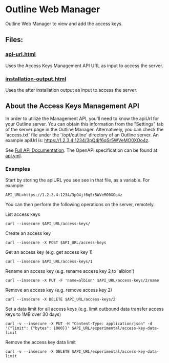 # Outline Web Manager
Outline Web Manager to view  and add the access keys.

## Files:
### [api-url.html](./api-url.html)
Uses the Access Keys Management API URL as input to access the server.

### [installation-output.html](./installation-output.html)
Uses the after installation output as input to access the server.

## About the Access Keys Management API

In order to utilize the Management API, you'll need to know the apiUrl for your Outline server.
You can obtain this information from the "Settings" tab of the server page in the Outline Manager.
Alternatively, you can check the 'access.txt' file under the '/opt/outline' directory of an Outline server. An example apiUrl is: https://1.2.3.4:1234/3pQ4jf6qSr5WVeMO0XOo4z.

See [Full API Documentation](https://redocly.github.io/redoc/?url=https://raw.githubusercontent.com/Jigsaw-Code/outline-server/master/src/shadowbox/server/api.yml).
The OpenAPI specification can be found at [api.yml](https://github.com/Jigsaw-Code/outline-server/blob/master/src/shadowbox/server/api.yml).

### Examples

Start by storing the apiURL you see see in that file, as a variable. For example:

```
API_URL=https://1.2.3.4:1234/3pQ4jf6qSr5WVeMO0XOo4z
```

You can then perform the following operations on the server, remotely.

List access keys

```
curl --insecure $API_URL/access-keys/
```

Create an access key

```
curl --insecure -X POST $API_URL/access-keys
```

Get an access key (e.g. get access key 1)

```
curl --insecure $API_URL/access-keys/1
```

Rename an access key
(e.g. rename access key 2 to 'albion')

```
curl --insecure -X PUT -F 'name=albion' $API_URL/access-keys/2/name
```

Remove an access key
(e.g. remove access key 2)

```
curl --insecure -X DELETE $API_URL/access-keys/2
```

Set a data limit for all access keys
(e.g. limit outbound data transfer access keys to 1MB over 30 days)

```
curl -v --insecure -X PUT -H "Content-Type: application/json" -d '{"limit": {"bytes": 1000}}' $API_URL/experimental/access-key-data-limit
```

Remove the access key data limit

```
curl -v --insecure -X DELETE $API_URL/experimental/access-key-data-limit
```
